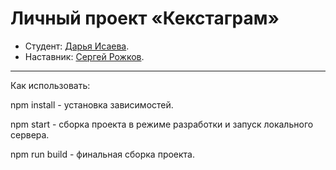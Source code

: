 # Личный проект «Кекстаграм»

* Студент: [Дарья Исаева](https://up.htmlacademy.ru/javascript/26/user/1894119).
* Наставник: [Сергей Рожков](https://htmlacademy.ru/profile/id1069033).

---

Как использовать:

npm install - установка зависимостей.

npm start - сборка проекта в режиме разработки и запуск локального сервера.

npm run build - финальная сборка проекта.
